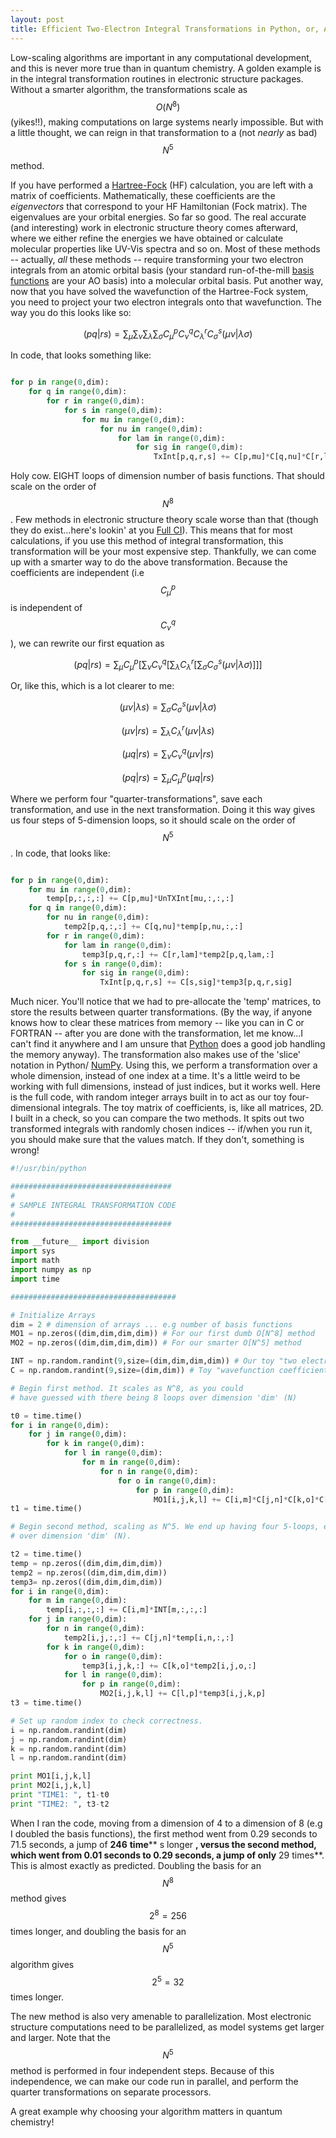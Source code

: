 ```yaml
--- 
layout: post 
title: Efficient Two-Electron Integral Transformations in Python, or, Adventures in Scaling 
---
```


Low-scaling algorithms are important in any computational development, and this is never more true than in quantum chemistry. A golden example is in the integral transformation routines in electronic structure packages. Without a smarter algorithm, the transformations scale as $$ O(N^8)$$ (yikes!!), making computations on large systems nearly impossible. But with a little thought, we can reign in that transformation to a (not _nearly_ as bad) $$ N^5$$ method.

If you have performed a [Hartree-Fock](http://en.wikipedia.org/wiki/Hartree%E2%80%93Fock_method "Hartree–Fock method") (HF) calculation, you are left with a matrix of coefficients. Mathematically, these coefficients are the _eigenvectors_ that correspond to your HF Hamiltonian (Fock matrix). The eigenvalues are your orbital energies. So far so good. The real accurate (and interesting) work in electronic structure theory comes afterward, where we either refine the energies we have obtained or calculate molecular properties like UV-Vis spectra and so on. Most of these methods -- actually, _all_ these methods -- require transforming your two electron integrals from an atomic orbital basis (your standard run-of-the-mill [basis functions](http://en.wikipedia.org/wiki/Basis_function "Basis function") are your AO basis) into a molecular orbital basis. Put another way, now that you have solved the wavefunction of the Hartree-Fock system, you need to project your two electron integrals onto that wavefunction. The way you do this looks like so:

$$ (pq\vert rs)=\sum_\mu\sum_\nu\sum_\lambda\sum_\sigma C^{p}_\mu C^{q}_\nu C^{r}_\lambda C^{s}_\sigma(\mu\nu\vert \lambda\sigma)$$

In code, that looks something like:

~~~python

for p in range(0,dim):  
    for q in range(0,dim):  
        for r in range(0,dim):  
            for s in range(0,dim):  
                for mu in range(0,dim):  
                    for nu in range(0,dim):  
                        for lam in range(0,dim):  
                            for sig in range(0,dim):  
                                TxInt[p,q,r,s] += C[p,mu]*C[q,nu]*C[r,lam]*C[s,sig]*UnTxInt[mu,nu,lam,sig]

~~~

Holy cow. EIGHT loops of dimension number of basis functions. That should scale on the order of $$ N^8$$. Few methods in electronic structure theory scale worse than that (though they do exist...here's lookin' at you [Full CI](http://en.wikipedia.org/wiki/Full_configuration_interaction "Full configuration interaction")). This means that for most calculations, if you use this method of integral transformation, this transformation will be your most expensive step. Thankfully, we can come up with a smarter way to do the above transformation. Because the coefficients are independent (i.e $$ C^{p}_\mu$$ is independent of $$ C^{q}_\nu$$), we can rewrite our first equation as

$$ (pq\vert rs)=\sum_\mu C^{p}_\mu [\sum_\nu C^{q}_\nu [\sum_\lambda C^{r}_\lambda [\sum_\sigma C^{s}_\sigma(\mu\nu\vert \lambda\sigma)]]]$$

Or, like this, which is a lot clearer to me:

$$ (\mu\nu\vert \lambda s)=\sum_\sigma C^{s}_\sigma(\mu\nu\vert \lambda\sigma)$$

$$ (\mu\nu\vert rs)=\sum_\lambda C^{r}_\lambda(\mu\nu\vert \lambda s)$$

$$ (\mu q\vert rs)=\sum_\nu C^{q}_\nu(\mu\nu\vert rs)$$

$$ (pq\vert rs)=\sum_\mu C^{p}_\mu(\mu q\vert rs)$$

Where we perform four "quarter-transformations", save each transformation, and use in the next transformation. Doing it this way gives us four steps of 5-dimension loops, so it should scale on the order of $$ N^5$$. In code, that looks like:

~~~python

for p in range(0,dim):  
    for mu in range(0,dim):  
        temp[p,:,:,:] += C[p,mu]*UnTXInt[mu,:,:,:]  
    for q in range(0,dim):  
        for nu in range(0,dim):  
            temp2[p,q,:,:] += C[q,nu]*temp[p,nu,:,:]  
        for r in range(0,dim):  
            for lam in range(0,dim):  
                temp3[p,q,r,:] += C[r,lam]*temp2[p,q,lam,:]  
            for s in range(0,dim):  
                for sig in range(0,dim):  
                    TxInt[p,q,r,s] += C[s,sig]*temp3[p,q,r,sig]
~~~

Much nicer. You'll notice that we had to pre-allocate the 'temp' matrices, to store the results between quarter transformations. (By the way, if anyone knows how to clear these matrices from memory -- like you can in C or FORTRAN -- after you are done with the transformation, let me know...I can't find it anywhere and I am unsure that [Python](http://www.python.org/ "Python (programming language)") does a good job handling the memory anyway). The transformation also makes use of the 'slice' notation in Python/ [NumPy](http://www.numpy.org/ "NumPy"). Using this, we perform a transformation over a whole dimension, instead of one index at a time. It's a little weird to be working with full dimensions, instead of just indices, but it works well. Here is the full code, with random integer arrays built in to act as our toy four-dimensional integrals. The toy matrix of coefficients, is, like all matrices, 2D. I built in a check, so you can compare the two methods. It spits out two transformed integrals with randomly chosen indices -- if/when you run it, you should make sure that the values match. If they don't, something is wrong!

~~~python  
#!/usr/bin/python

####################################  
#  
# SAMPLE INTEGRAL TRANSFORMATION CODE  
#  
####################################

from __future__ import division  
import sys  
import math  
import numpy as np  
import time

#####################################

# Initialize Arrays  
dim = 2 # dimension of arrays ... e.g number of basis functions  
MO1 = np.zeros((dim,dim,dim,dim)) # For our first dumb O[N^8] method  
MO2 = np.zeros((dim,dim,dim,dim)) # For our smarter O[N^5] method

INT = np.random.randint(9,size=(dim,dim,dim,dim)) # Our toy "two electron integrals"  
C = np.random.randint(9,size=(dim,dim)) # Toy "wavefunction coefficients"

# Begin first method. It scales as N^8, as you could  
# have guessed with there being 8 loops over dimension 'dim' (N)

t0 = time.time()  
for i in range(0,dim):  
    for j in range(0,dim):  
        for k in range(0,dim):  
            for l in range(0,dim):  
                for m in range(0,dim):  
                    for n in range(0,dim):  
                        for o in range(0,dim):  
                            for p in range(0,dim):  
                                MO1[i,j,k,l] += C[i,m]*C[j,n]*C[k,o]*C[l,p]*INT[m,n,o,p]  
t1 = time.time()

# Begin second method, scaling as N^5. We end up having four 5-loops, each  
# over dimension 'dim' (N).

t2 = time.time()  
temp = np.zeros((dim,dim,dim,dim))  
temp2 = np.zeros((dim,dim,dim,dim))  
temp3= np.zeros((dim,dim,dim,dim))  
for i in range(0,dim):  
    for m in range(0,dim):  
        temp[i,:,:,:] += C[i,m]*INT[m,:,:,:]  
    for j in range(0,dim):  
        for n in range(0,dim):  
            temp2[i,j,:,:] += C[j,n]*temp[i,n,:,:]  
        for k in range(0,dim):  
            for o in range(0,dim):  
                temp3[i,j,k,:] += C[k,o]*temp2[i,j,o,:]  
            for l in range(0,dim):  
                for p in range(0,dim):  
                    MO2[i,j,k,l] += C[l,p]*temp3[i,j,k,p]  
t3 = time.time()

# Set up random index to check correctness.  
i = np.random.randint(dim)  
j = np.random.randint(dim)  
k = np.random.randint(dim)  
l = np.random.randint(dim)

print MO1[i,j,k,l]  
print MO2[i,j,k,l]  
print "TIME1: ", t1-t0  
print "TIME2: ", t3-t2  
~~~

When I ran the code, moving from a dimension of 4 to a dimension of 8 (e.g I doubled the basis functions), the first method went from 0.29 seconds to 71.5 seconds, a jump of **246**  **time**** s longer **, versus the second method, which went from 0.01 seconds to 0.29 seconds, a jump of only** 29 times**. This is almost exactly as predicted. Doubling the basis for an $$ N^8$$ method gives $$ 2^8 = 256$$ times longer, and doubling the basis for an $$ N^5$$ algorithm gives $$ 2^5 = 32$$ times longer.

The new method is also very amenable to parallelization. Most electronic structure computations need to be parallelized, as model systems get larger and larger. Note that the $$ N^5$$ method is performed in four independent steps. Because of this independence, we can make our code run in parallel, and perform the quarter transformations on separate processors.

A great example why choosing your algorithm matters in quantum chemistry!

